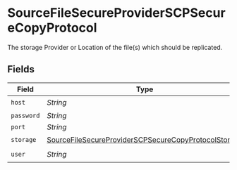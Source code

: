 # SourceFileSecureProviderSCPSecureCopyProtocol

The storage Provider or Location of the file(s) which should be replicated.


## Fields

| Field                                                                                                                               | Type                                                                                                                                | Required                                                                                                                            | Description                                                                                                                         |
| ----------------------------------------------------------------------------------------------------------------------------------- | ----------------------------------------------------------------------------------------------------------------------------------- | ----------------------------------------------------------------------------------------------------------------------------------- | ----------------------------------------------------------------------------------------------------------------------------------- |
| `host`                                                                                                                              | *String*                                                                                                                            | :heavy_check_mark:                                                                                                                  | N/A                                                                                                                                 |
| `password`                                                                                                                          | *String*                                                                                                                            | :heavy_minus_sign:                                                                                                                  | N/A                                                                                                                                 |
| `port`                                                                                                                              | *String*                                                                                                                            | :heavy_minus_sign:                                                                                                                  | N/A                                                                                                                                 |
| `storage`                                                                                                                           | [SourceFileSecureProviderSCPSecureCopyProtocolStorage](../../models/shared/SourceFileSecureProviderSCPSecureCopyProtocolStorage.md) | :heavy_check_mark:                                                                                                                  | N/A                                                                                                                                 |
| `user`                                                                                                                              | *String*                                                                                                                            | :heavy_check_mark:                                                                                                                  | N/A                                                                                                                                 |
